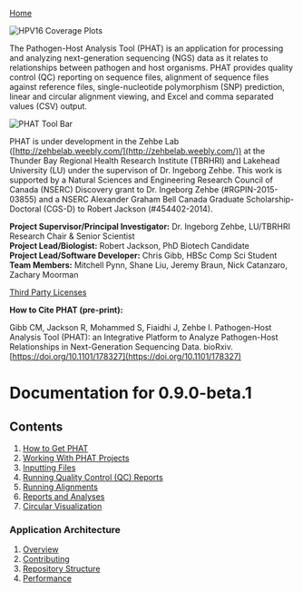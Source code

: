 [Home](https://chgibb.github.io/PHATDocs/)

![HPV16 Coverage Plots](https://chgibb.github.io//PHATDocs/docs/releases/0.1.0-beta.1/covHPV16white.png)

The Pathogen-Host Analysis Tool (PHAT) is an application for processing and analyzing next-generation sequencing (NGS) data as it relates to relationships between pathogen and host organisms. PHAT provides quality control (QC) reporting on sequence files, alignment of sequence files against reference files, single-nucleotide polymorphism (SNP) prediction, linear and circular alignment viewing, and Excel and comma separated values (CSV) output.

![PHAT Tool Bar](https://chgibb.github.io//PHATDocs/docs/releases/0.9.0-beta.1/PHATtoolbar.png)

PHAT is under development in the Zehbe Lab ([http://zehbelab.weebly.com/](http://zehbelab.weebly.com/)) at the Thunder Bay Regional Health Research Institute (TBRHRI) and Lakehead University (LU) under the supervison of Dr. Ingeborg Zehbe. This work is supported by a Natural Sciences and Engineering Research Council of Canada (NSERC) Discovery grant to Dr. Ingeborg Zehbe (#RGPIN-2015-03855) and a NSERC Alexander Graham Bell Canada Graduate Scholarship-Doctoral (CGS-D) to Robert Jackson (#454402-2014).

**Project Supervisor/Principal Investigator:** Dr. Ingeborg Zehbe, LU/TBRHRI Research Chair & Senior Scientist    
**Project Lead/Biologist:** Robert Jackson, PhD Biotech Candidate    
**Project Lead/Software Developer:** Chris Gibb, HBSc Comp Sci Student  
**Team Members:** Mitchell Pynn, Shane Liu, Jeremy Braun, Nick Catanzaro, Zachary Moorman

[Third Party Licenses](https://chgibb.github.io/PHATDocs/docs/releases/0.9.0-beta.1/thirdParty)

**How to Cite PHAT (pre-print):**

Gibb CM, Jackson R, Mohammed S, Fiaidhi J, Zehbe I. Pathogen-Host Analysis Tool (PHAT): an Integrative Platform to Analyze Pathogen-Host Relationships in Next-Generation Sequencing Data. bioRxiv. [https://doi.org/10.1101/178327](https://doi.org/10.1101/178327)

# Documentation for 0.9.0-beta.1
## Contents
1. [How to Get PHAT](https://chgibb.github.io/PHATDocs/docs/releases/0.9.0-beta.1/howToGetPHAT)
2. [Working With PHAT Projects](https://chgibb.github.io/PHATDocs/docs/releases/0.9.0-beta.1/projects)
3. [Inputting Files](https://chgibb.github.io/PHATDocs/docs/releases/0.9.0-beta.1/inputtingFiles)
4. [Running Quality Control (QC) Reports](https://chgibb.github.io/PHATDocs/docs/releases/0.9.0-beta.1/QCReports)
5. [Running Alignments](https://chgibb.github.io/PHATDocs/docs/releases/0.9.0-beta.1/runningAlignments)
6. [Reports and Analyses](https://chgibb.github.io/PHATDocs/docs/releases/0.9.0-beta.1/reportsAndAnalyses)
7. [Circular Visualization](https://chgibb.github.io/PHATDocs/docs/releases/0.9.0-beta.1/circularVisualization)

### Application Architecture
1. [Overview](https://chgibb.github.io/PHATDocs/docs/releases/0.9.0-beta.1/archOverview)
2. [Contributing](https://chgibb.github.io/PHATDocs/docs/releases/0.9.0-beta.1/contributingGuide)
3. [Repository Structure](https://chgibb.github.io/PHATDocs/docs/releases/0.9.0-beta.1/repoStructure)
4. [Performance](https://chgibb.github.io/PHATDocs/docs/releases/0.9.0-beta.1/performance)